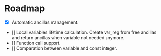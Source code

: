 # Roadmap

- [x] Automatic ancillas management.
- [] Local variables lifetime calculation. Create var_reg from free ancillas and return ancillas when variable not needed anymore.
- [] Function call support.
- [] Comparation between variable and const integer.
